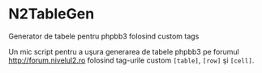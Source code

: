 # N2TableGen
Generator de tabele pentru phpbb3 folosind custom tags

Un mic script pentru a uşura generarea de tabele phpbb3 pe forumul http://forum.nivelul2.ro folosind tag-urile custom `[table]`, `[row]` şi `[cell]`.
